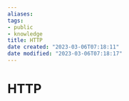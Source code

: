 ```yaml
---
aliases: 
tags: 
- public
- knowledge
title: HTTP
date created: "2023-03-06T07:18:11"
date modified: "2023-03-06T07:18:17"
---
```


# HTTP
